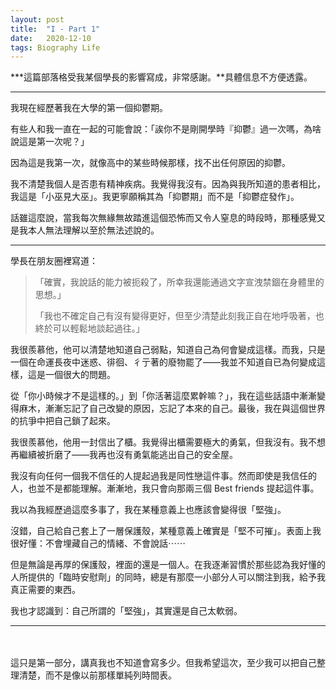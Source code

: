 ```yaml
---
layout: post
title:  "I - Part 1"
date:   2020-12-10
tags: Biography Life
---
```


***這篇部落格受我某個學長的影響寫成，非常感謝。**具體信息不方便透露。

---

我現在經歷著我在大學的第一個抑鬱期。

有些人和我一直在一起的可能會說：「誒你不是剛開學時『抑鬱』過一次嗎，為啥說這是第一次呢？」

因為這是我第一次，就像高中的某些時候那樣，找不出任何原因的抑鬱。

我不清楚我個人是否患有精神疾病。我覺得我沒有。因為與我所知道的患者相比，我這是「小巫見大巫」。我更寧願稱其為「抑鬱期」而不是「抑鬱症發作」。

話雖這麼說，當我每次無緣無故踏進這個恐怖而又令人窒息的時段時，那種感覺又是我本人無法理解以至於無法述說的。

---

學長在朋友圈裡寫道：

> 「確實，我說話的能力被扼殺了，所幸我還能通過文字宣洩禁錮在身體里的思想。」
>
> 「我也不確定自己有沒有變得更好，但至少清楚此刻我正自在地呼吸著，也終於可以輕鬆地談起過往。」

我很羨慕他，他可以清楚地知道自己弱點，知道自己為何會變成這樣。而我，只是一個在命運長夜中迷惑、徘徊、彳亍著的廢物罷了——我並不知道自已為何變成這樣，這是一個很大的問題。

從「你小時候才不是這樣的。」到「你活著這麼累幹嘛？」，我在這些話語中漸漸變得麻木，漸漸忘記了自己改變的原因，忘記了本來的自己。最後，我在與這個世界的抗爭中把自己鎖了起來。

我很羨慕他，他用一封信出了櫃。我覺得出櫃需要極大的勇氣，但我沒有。我不想再繼續被折磨了——我再也沒有勇氣能逃出自己的安全屋。

我沒有向任何一個我不信任的人提起過我是同性戀這件事。然而即使是我信任的人，也並不是都能理解。漸漸地，我只會向那兩三個 Best friends 提起這件事。

我以為我經歷過這麼多事了，我在某種意義上也應該會變得很「堅強」。

沒錯，自己給自己套上了一層保護殼，某種意義上確實是「堅不可摧」。表面上我很好懂：不會埋藏自己的情緒、不會說話⋯⋯

但是無論是再厚的保護殼，裡面的還是一個人。在我逐漸習慣於那些認為我好懂的人所提供的「臨時安慰劑」的同時，總是有那麼一小部分人可以關注到我，給予我真正需要的東西。

我也才認識到：自己所謂的「堅強」，其實還是自己太軟弱。

---

<br>
<br>
這只是第一部分，講真我也不知道會寫多少。但我希望這次，至少我可以把自己整理清楚，而不是像以前那樣單純列時間表。
